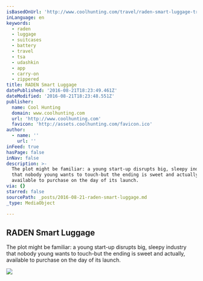 ```yaml
---
isBasedOnUrl: 'http://www.coolhunting.com/travel/raden-smart-luggage-travel-tech'
inLanguage: en
keywords:
  - raden
  - luggage
  - suitcases
  - battery
  - travel
  - tsa
  - udashkin
  - app
  - carry-on
  - zippered
title: RADEN Smart Luggage
datePublished: '2016-08-21T18:23:49.461Z'
dateModified: '2016-08-21T18:23:48.551Z'
publisher:
  name: Cool Hunting
  domain: www.coolhunting.com
  url: 'http://www.coolhunting.com'
  favicon: 'http://assets.coolhunting.com/favicon.ico'
author:
  - name: ''
    url: ''
inFeed: true
hasPage: false
inNav: false
description: >-
  The plot might be familiar: a young start-up disrupts big, sleepy industry
  that nobody young wants to touch-but the ending is sweet and actually,
  available to purchase on the day of its launch.
via: {}
starred: false
sourcePath: _posts/2016-08-21-raden-smart-luggage.md
_type: MediaObject

---
```

<article style=""><h1>RADEN Smart Luggage</h1><p>The plot might be familiar: a young start-up disrupts big, sleepy industry that nobody young wants to touch-but the ending is sweet and actually, available to purchase on the day of its launch.</p><img src="https://s3-us-west-2.amazonaws.com/the-grid-img/p/5bf594b386b241f6eb6f2ae961f78cb80b89c04e.jpg" /></article>